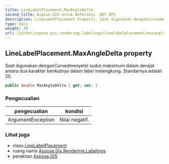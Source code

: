 ```yaml
---
title: LineLabelPlacement.MaxAngleDelta
second_title: Aspose.GIS untuk Referensi .NET API
description: LineLabelPlacement Properti. Saat digunakan denganCurvedmenyetel sudut maksimum dalam derajat antara dua karakter berikutnya dalam label melengkung. Standarnya adalah 25.
type: docs
weight: 30
url: /id/net/aspose.gis.rendering.labelings/linelabelplacement/maxangledelta/
---
```

## LineLabelPlacement.MaxAngleDelta property

Saat digunakan denganCurvedmenyetel sudut maksimum dalam derajat antara dua karakter berikutnya dalam label melengkung. Standarnya adalah 25.

```csharp
public double MaxAngleDelta { get; set; }
```

### Pengecualian

| pengecualian | kondisi |
| --- | --- |
| ArgumentException | Nilai negatif. |

### Lihat juga

* class [LineLabelPlacement](../)
* ruang nama [Aspose.Gis.Rendering.Labelings](../../linelabelplacement/)
* perakitan [Aspose.GIS](../../../)


